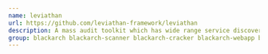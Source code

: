 ```yaml
---
name: leviathan
url: https://github.com/leviathan-framework/leviathan
description: A mass audit toolkit which has wide range service discovery, brute force, SQL injection detection and running custom exploit capabilities.
group: blackarch blackarch-scanner blackarch-cracker blackarch-webapp blackarch-fuzzer blackarch-exploitation
---
```

